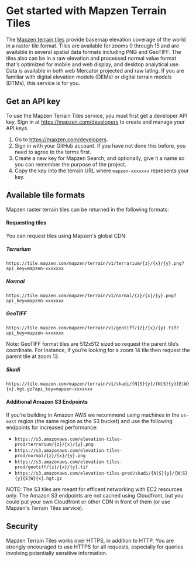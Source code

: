 # Get started with Mapzen Terrain Tiles

The [Mapzen terrain tiles](https://mapzen.com/projects/joerd) provide basemap elevation coverage of the world in a raster tile format. Tiles are available for zooms 0 through 15 and are available in several spatial data formats including PNG and GeoTIFF. The tiles also can be in a raw elevation and processed normal value format that's optimized for mobile and web display, and desktop analytical use. Data is available in both web Mercator projected and raw latlng. If you are familiar with digital elevation models (DEMs) or digital terrain models (DTMs), this service is for you.

## Get an API key

To use the Mapzen Terrain Tiles service, you must first get a developer API key. Sign in at https://mapzen.com/developers to create and manage your API keys.

1. Go to https://mapzen.com/developers.
2. Sign in with your GitHub account. If you have not done this before, you need to agree to the terms first.
3. Create a new key for Mapzen Search, and optionally, give it a name so you can remember the purpose of the project.
4. Copy the key into the terrain URL where `mapzen-xxxxxxx` represents your key.

## Available tile formats

Mapzen raster terrain tiles can be returned in the following formats:

#### Requesting tiles

You can request tiles using Mapzen's global CDN:

##### Terrarium

  `https://tile.mapzen.com/mapzen/terrain/v1/terrarium/{z}/{x}/{y}.png?api_key=mapzen-xxxxxxx`

##### Normal

  `https://tile.mapzen.com/mapzen/terrain/v1/normal/{z}/{x}/{y}.png?api_key=mapzen-xxxxxxx`

##### GeoTIFF

  `https://tile.mapzen.com/mapzen/terrain/v1/geotiff/{z}/{x}/{y}.tif?api_key=mapzen-xxxxxxx`

  Note: GeoTIFF format tiles are 512x512 sized so request the parent tile’s coordinate. For instance, if you’re looking for a zoom 14 tile then request the parent tile at zoom 13.

##### Skadi

  `https://tile.mapzen.com/mapzen/terrain/v1/skadi/{N|S}{y}/{N|S}{y}{E|W}{x}.hgt.gz?api_key=mapzen-xxxxxxx`

#### Additional Amazon S3 Endpoints

If you’re building in Amazon AWS we recommend using machines in the `us-east` region (the same region as the S3 bucket) and use the following endpoints for increased performance:

* `https://s3.amazonaws.com/elevation-tiles-prod/terrarium/{z}/{x}/{y}.png`
* `https://s3.amazonaws.com/elevation-tiles-prod/normal/{z}/{x}/{y}.png`
* `https://s3.amazonaws.com/elevation-tiles-prod/geotiff/{z}/{x}/{y}.tif`
* `https://s3.amazonaws.com/elevation-tiles-prod/skadi/{N|S}{y}/{N|S}{y}{E|W}{x}.hgt.gz`

NOTE: The S3 tiles are meant for efficent networking with EC2 resources only. The Amazon S3 endpoints are not cached using Cloudfront, but you could put your own Cloudfront or other CDN in front of them (or use Mapzen's Terrain Tiles service).

## Security

Mapzen Terrain Tiles works over HTTPS, in addition to HTTP. You are strongly encouraged to use HTTPS for all requests, especially for queries involving potentially sensitive information.
